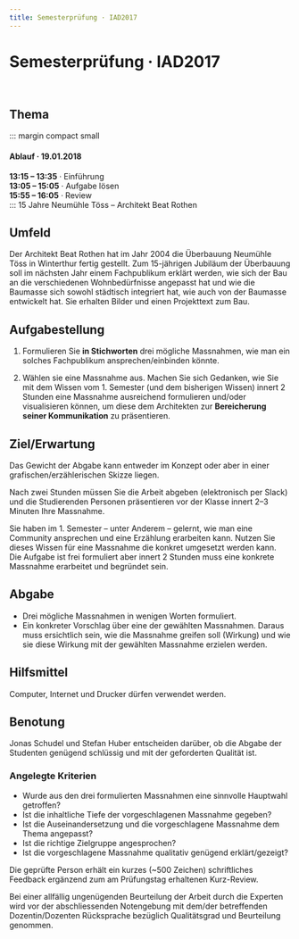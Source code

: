 ```yaml
---
title: Semesterprüfung · IAD2017
---
```

# Semesterprüfung · IAD2017


<br>




## Thema
::: margin compact small

#### Ablauf · 19.01.2018
**13:15 – 13:35** · Einführung  
**13:05 – 15:05** · Aufgabe lösen  
**15:55 – 16:05** · Review  
:::
15 Jahre Neumühle Töss – Architekt Beat Rothen

## Umfeld
Der Architekt Beat Rothen hat im Jahr 2004 die Überbauung Neumühle Töss in Winterthur fertig gestellt. Zum 15-jährigen Jubiläum der Überbauung soll im nächsten Jahr einem Fachpublikum erklärt werden, wie sich der Bau an die verschiedenen Wohnbedürfnisse angepasst hat und wie die Baumasse sich sowohl städtisch integriert hat, wie auch von der Baumasse entwickelt hat. Sie erhalten Bilder und einen Projekttext zum Bau.

## Aufgabestellung
1. Formulieren Sie **in Stichworten** drei mögliche Massnahmen, wie man ein solches Fachpublikum ansprechen/einbinden könnte.

2. Wählen sie eine Massnahme aus. Machen Sie sich Gedanken, wie Sie mit dem Wissen vom 1. Semester (und dem bisherigen Wissen) innert 2 Stunden eine Massnahme ausreichend formulieren und/oder visualisieren können, um diese dem Architekten zur **Bereicherung seiner Kommunikation** zu präsentieren.


## Ziel/Erwartung
Das Gewicht der Abgabe kann entweder im Konzept oder aber in einer grafischen/erzählerischen Skizze liegen.

Nach zwei Stunden müssen Sie die Arbeit abgeben (elektronisch per Slack) und die Studierenden Personen präsentieren vor der Klasse innert 2–3 Minuten Ihre Massnahme.

Sie haben im 1. Semester – unter Anderem – gelernt, wie man eine Community ansprechen und eine Erzählung erarbeiten kann. Nutzen Sie dieses Wissen für eine Massnahme die konkret umgesetzt werden kann. Die Aufgabe ist frei formuliert aber innert 2 Stunden muss eine konkrete Massnahme erarbeitet und begründet sein.


## Abgabe
- Drei mögliche Massnahmen in wenigen Worten formuliert.
- Ein konkreter Vorschlag über eine der gewählten Massnahmen. Daraus muss ersichtlich sein, wie die Massnahme greifen soll (Wirkung) und wie sie diese Wirkung mit der gewählten Massnahme erzielen werden.


## Hilfsmittel
Computer, Internet und Drucker dürfen verwendet werden.

<div class='header'></div>

## Benotung
Jonas Schudel und Stefan Huber entscheiden darüber, ob die Abgabe der Studenten genügend schlüssig und mit der geforderten Qualität ist.

### Angelegte Kriterien
- Wurde aus den drei formulierten Massnahmen eine sinnvolle Hauptwahl getroffen?
- Ist die inhaltliche Tiefe der vorgeschlagenen Massnahme gegeben?
- Ist die Auseinandersetzung und die vorgeschlagene Massnahme dem Thema angepasst?
- Ist die richtige Zielgruppe angesprochen?
- Ist die vorgeschlagene Massnahme qualitativ genügend erklärt/gezeigt?


Die geprüfte Person erhält ein kurzes (~500 Zeichen) schriftliches Feedback ergänzend zum am Prüfungstag erhaltenen Kurz-Review.

Bei einer allfällig ungenügenden Beurteilung der Arbeit durch die Experten wird vor der abschliessenden Notengebung mit dem/der betreffenden Dozentin/Dozenten Rücksprache bezüglich Qualitätsgrad und Beurteilung genommen.
